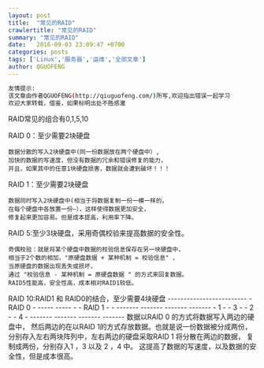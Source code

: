 ```yaml
---
layout: post
title:  "常见的RAID"
crawlertitle: "常见的RAID"
summary: "常见的RAID"
date:   2016-09-03 23:09:47 +0700
categories: posts
tags: ['Linux','服务器','运维','全部文章']
author: QGUOFENG
---
```

```bash
友情提示:
该文章由作者QGUOFENG(http://qiuguofeng.com/)所写,欢迎指出错误一起学习
欢迎大家转载，借鉴，如果标明出处不胜感激
```

RAID常见的组合有0,1,5,10

RAID 0：至少需要2块硬盘

	数据分散的写入2块硬盘中(同一份数据放在两个硬盘中）,
	加快的数据的写速度，但没有数据的冗余和错误修复的能力，
	并且，如果其中的任意1块硬盘损害，数据就会遭到破坏！！！
<!--more-->
RAID 1：至少需要2块硬盘

	数据同时写入2块硬盘中(相当于将数据复制一份一模一样的，
	在每个硬盘中各放置一份—），这样使得数据更加安全，
	修复起来更加容易。但是成本提高，利用率下降。

RAID 5:至少3块硬盘，采用奇偶校验来提高数据的安全性。

	奇偶校验：就是将某个硬盘中数据的校验信息保存在另一块硬盘中，
	相当于2个数的相加，"原硬盘数据 + 某种机制 = 校验信息" ，
	当原硬盘的数据出现丢失或损坏，
	通过 "校验信息 - 某种机制 = 原硬盘数据 " 的方式来回复数据。
	RAID5性能高，安全性高，成本相对RAID1较低。

RAID 10:RAID1 和 RAID0的结合，至少需要4块硬盘
   			   -------------------------
			   -          RAID 0       -
   			 -----   		 -----
			 -   -        RAID 1     -   -
		   -------   -------	    -------  -------
		   -  1  -   -  3  -	    -  2  -  -  4  -
	       	   -------   -------	    -------  -------
	数据以RAID 0 的方式将数据写入两边的硬盘中，
	然后两边的在以RAID 1的方式存放数据。也就是说一份数据被分成两份，
	分别存入左右两块阵列中，左右两边的硬盘采取RAID 1 将分散在两边的数据，
	复制成两份，分别存入1 ，3 以及 2 ，4 中。
	这提高了数据的写速度，以及数据的安全性，但是成本很高。




